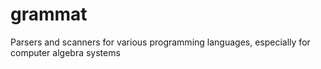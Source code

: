 # grammat
Parsers and scanners for various programming languages, especially for computer algebra systems

